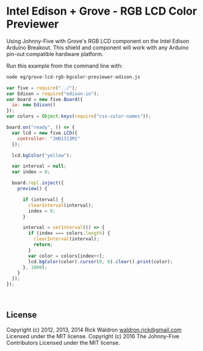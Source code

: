 <!--remove-start-->

# Intel Edison + Grove - RGB LCD Color Previewer

<!--remove-end-->


Using Johnny-Five with Grove's RGB LCD component on the Intel Edison Arduino Breakout. This shield and component will work with any Arduino pin-out compatible hardware platform.







Run this example from the command line with:
```bash
node eg/grove-lcd-rgb-bgcolor-previewer-edison.js
```


```javascript
var five = require("../");
var Edison = require("edison-io");
var board = new five.Board({
  io: new Edison()
});
var colors = Object.keys(require("css-color-names"));

board.on("ready", () => {
  var lcd = new five.LCD({
    controller: "JHD1313M1"
  });

  lcd.bgColor("yellow");

  var interval = null;
  var index = 0;

  board.repl.inject({
    preview() {

      if (interval) {
        clearInterval(interval);
        index = 0;
      }

      interval = setInterval(() => {
        if (index === colors.length) {
          clearInterval(interval);
          return;
        }
        var color = colors[index++];
        lcd.bgColor(color).cursor(0, 0).clear().print(color);
      }, 1000);
    }
  });
});

```








&nbsp;

<!--remove-start-->

## License
Copyright (c) 2012, 2013, 2014 Rick Waldron <waldron.rick@gmail.com>
Licensed under the MIT license.
Copyright (c) 2016 The Johnny-Five Contributors
Licensed under the MIT license.

<!--remove-end-->
